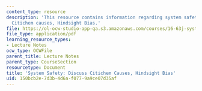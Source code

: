 ```yaml
---
content_type: resource
description: 'This resource contains information regarding system safety: Discuss
  Citichem causes, Hindsight Bias.'
file: https://ol-ocw-studio-app-qa.s3.amazonaws.com/courses/16-63j-system-safety-spring-2016/150bcb2e7d3b4d6af0779a9ce07d35af_MIT16_63JS16_LecNotes3.pdf
file_type: application/pdf
learning_resource_types:
- Lecture Notes
ocw_type: OCWFile
parent_title: Lecture Notes
parent_type: CourseSection
resourcetype: Document
title: 'System Safety: Discuss Citichem Causes, Hindsight Bias'
uid: 150bcb2e-7d3b-4d6a-f077-9a9ce07d35af
---
```

